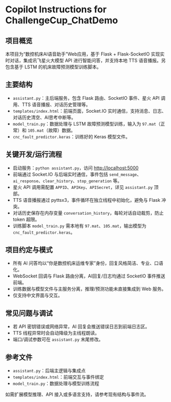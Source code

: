 # Copilot Instructions for ChallengeCup_ChatDemo

## 项目概览
本项目为“数控机床AI语音助手”Web应用，基于 Flask + Flask-SocketIO 实现实时对话，集成讯飞星火大模型 API 进行智能问答，并支持本地 TTS 语音播报。另包含基于 LSTM 的机床故障预测模型训练脚本。

## 主要结构
- `assistant.py`：主后端服务，包含 Flask 路由、SocketIO 事件、星火 API 调用、TTS 语音播报、对话历史管理等。
- `templates/index.html`：前端页面，Socket.IO 实时通信，支持消息、日志、对话历史清空、AI思考中断等。
- `model_train.py`：数据处理与 LSTM 故障预测模型训练，输入为 `97.mat`（正常）和 `105.mat`（故障）数据。
- `cnc_fault_predictor.keras`：训练好的 Keras 模型文件。

## 关键开发/运行流程
- 启动服务：`python assistant.py`，访问 [http://localhost:5000](http://localhost:5000)
- 前端通过 Socket.IO 与后端实时通信，事件包括 `send_message`、`ai_response`、`clear_history`、`stop_generation` 等。
- 星火 API 调用需配置 `APPID`、`APIKey`、`APISecret`，详见 `assistant.py` 顶部。
- TTS 语音播报通过 pyttsx3，事件循环在独立线程中初始化，避免与 Flask 冲突。
- 对话历史保存在内存变量 `conversation_history`，每轮对话自动裁剪，防止 token 超限。
- 训练脚本 `model_train.py` 需本地有 `97.mat`、`105.mat`，输出模型为 `cnc_fault_predictor.keras`。

## 项目约定与模式
- 所有 AI 问答均以“你是数控机床运维专家”身份，回复风格简洁、专业、口语化。
- WebSocket 回调与 Flask 路由分离，AI回复/日志均通过 SocketIO 事件推送前端。
- 训练数据与模型文件与主服务分离，推理/预测功能未直接集成到 Web 服务。
- 仅支持中文界面与交互。

## 常见问题与调试
- 若 API 密钥错误或网络异常，AI 回复会推送错误日志到前端日志区。
- TTS 线程异常时会自动降级为主线程朗读。
- 端口/调试参数可在 `assistant.py` 末尾修改。

## 参考文件
- `assistant.py`：后端主逻辑与集成点
- `templates/index.html`：前端交互与事件绑定
- `model_train.py`：数据处理与模型训练流程

如需扩展模型推理、API 接入或多语言支持，请参考现有结构与事件流。
